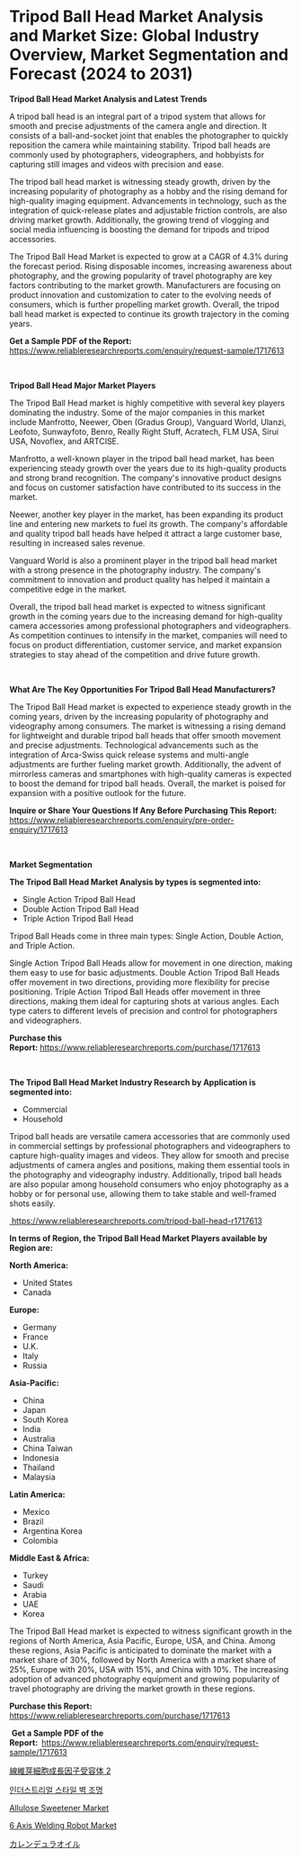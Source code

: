 <p><h1>Tripod Ball Head Market Analysis and Market Size: Global Industry Overview, Market Segmentation and Forecast (2024 to 2031)</h1></p><p><strong>Tripod Ball Head Market Analysis and Latest Trends</strong></p>
<p><p>A tripod ball head is an integral part of a tripod system that allows for smooth and precise adjustments of the camera angle and direction. It consists of a ball-and-socket joint that enables the photographer to quickly reposition the camera while maintaining stability. Tripod ball heads are commonly used by photographers, videographers, and hobbyists for capturing still images and videos with precision and ease.</p><p>The tripod ball head market is witnessing steady growth, driven by the increasing popularity of photography as a hobby and the rising demand for high-quality imaging equipment. Advancements in technology, such as the integration of quick-release plates and adjustable friction controls, are also driving market growth. Additionally, the growing trend of vlogging and social media influencing is boosting the demand for tripods and tripod accessories.</p><p>The Tripod Ball Head Market is expected to grow at a CAGR of 4.3% during the forecast period. Rising disposable incomes, increasing awareness about photography, and the growing popularity of travel photography are key factors contributing to the market growth. Manufacturers are focusing on product innovation and customization to cater to the evolving needs of consumers, which is further propelling market growth. Overall, the tripod ball head market is expected to continue its growth trajectory in the coming years.</p></p>
<p><strong>Get a Sample PDF of the Report:&nbsp;</strong> <a href="https://www.reliableresearchreports.com/enquiry/request-sample/1717613">https://www.reliableresearchreports.com/enquiry/request-sample/1717613</a></p>
<p>&nbsp;</p>
<p><strong>Tripod Ball Head Major Market Players</strong></p>
<p><p>The Tripod Ball Head market is highly competitive with several key players dominating the industry. Some of the major companies in this market include Manfrotto, Neewer, Oben (Gradus Group), Vanguard World, Ulanzi, Leofoto, Sunwayfoto, Benro, Really Right Stuff, Acratech, FLM USA, Sirui USA, Novoflex, and ARTCISE.</p><p>Manfrotto, a well-known player in the tripod ball head market, has been experiencing steady growth over the years due to its high-quality products and strong brand recognition. The company's innovative product designs and focus on customer satisfaction have contributed to its success in the market.</p><p>Neewer, another key player in the market, has been expanding its product line and entering new markets to fuel its growth. The company's affordable and quality tripod ball heads have helped it attract a large customer base, resulting in increased sales revenue.</p><p>Vanguard World is also a prominent player in the tripod ball head market with a strong presence in the photography industry. The company's commitment to innovation and product quality has helped it maintain a competitive edge in the market.</p><p>Overall, the tripod ball head market is expected to witness significant growth in the coming years due to the increasing demand for high-quality camera accessories among professional photographers and videographers. As competition continues to intensify in the market, companies will need to focus on product differentiation, customer service, and market expansion strategies to stay ahead of the competition and drive future growth.</p></p>
<p>&nbsp;</p>
<p><strong>What Are The Key Opportunities For Tripod Ball Head Manufacturers?</strong></p>
<p><p>The Tripod Ball Head market is expected to experience steady growth in the coming years, driven by the increasing popularity of photography and videography among consumers. The market is witnessing a rising demand for lightweight and durable tripod ball heads that offer smooth movement and precise adjustments. Technological advancements such as the integration of Arca-Swiss quick release systems and multi-angle adjustments are further fueling market growth. Additionally, the advent of mirrorless cameras and smartphones with high-quality cameras is expected to boost the demand for tripod ball heads. Overall, the market is poised for expansion with a positive outlook for the future.</p></p>
<p><strong>Inquire or Share Your Questions If Any Before Purchasing This Report:</strong> <a href="https://www.reliableresearchreports.com/enquiry/pre-order-enquiry/1717613">https://www.reliableresearchreports.com/enquiry/pre-order-enquiry/1717613</a></p>
<p>&nbsp;</p>
<p><strong>Market Segmentation</strong></p>
<p><strong>The Tripod Ball Head Market Analysis by types is segmented into:</strong></p>
<p><ul><li>Single Action Tripod Ball Head</li><li>Double Action Tripod Ball Head</li><li>Triple Action Tripod Ball Head</li></ul></p>
<p><p>Tripod Ball Heads come in three main types: Single Action, Double Action, and Triple Action. </p><p>Single Action Tripod Ball Heads allow for movement in one direction, making them easy to use for basic adjustments. Double Action Tripod Ball Heads offer movement in two directions, providing more flexibility for precise positioning. Triple Action Tripod Ball Heads offer movement in three directions, making them ideal for capturing shots at various angles. Each type caters to different levels of precision and control for photographers and videographers.</p></p>
<p><strong>Purchase this Report:&nbsp;</strong><a href="https://www.reliableresearchreports.com/purchase/1717613">https://www.reliableresearchreports.com/purchase/1717613</a></p>
<p>&nbsp;</p>
<p><strong>The Tripod Ball Head Market Industry Research by Application is segmented into:</strong></p>
<p><ul><li>Commercial</li><li>Household</li></ul></p>
<p><p>Tripod ball heads are versatile camera accessories that are commonly used in commercial settings by professional photographers and videographers to capture high-quality images and videos. They allow for smooth and precise adjustments of camera angles and positions, making them essential tools in the photography and videography industry. Additionally, tripod ball heads are also popular among household consumers who enjoy photography as a hobby or for personal use, allowing them to take stable and well-framed shots easily.</p></p>
<p><a href="https://www.reliableresearchreports.com/tripod-ball-head-r1717613">&nbsp;https://www.reliableresearchreports.com/tripod-ball-head-r1717613</a></p>
<p><strong>In terms of Region, the Tripod Ball Head Market Players available by Region are:</strong></p>
<p>
    <p> <strong> North America: </strong>
        <ul>
            <li>United States</li>
            <li>Canada</li>
        </ul>
        </p> 
    <p> <strong> Europe: </strong>
        <ul>
            <li>Germany</li>
            <li>France</li>
            <li>U.K.</li>
            <li>Italy</li>
            <li>Russia</li>
        </ul>
        </p> 
    <p> <strong> Asia-Pacific: </strong>
        <ul>
            <li>China</li>
            <li>Japan</li>
            <li>South Korea</li>
            <li>India</li>
            <li>Australia</li>
            <li>China Taiwan</li>
            <li>Indonesia</li>
            <li>Thailand</li>
            <li>Malaysia</li>
        </ul>
        </p> 
    <p> <strong> Latin America: </strong>
        <ul>
            <li>Mexico</li>
            <li>Brazil</li>
            <li>Argentina Korea</li>
            <li>Colombia</li>
        </ul>
        </p> 
    <p> <strong> Middle East & Africa: </strong>
        <ul>
            <li>Turkey</li>
            <li>Saudi</li>
            <li>Arabia</li>
            <li>UAE</li>
            <li>Korea</li>
        </ul>
    </p>
    </p>
<p><p>The Tripod Ball Head market is expected to witness significant growth in the regions of North America, Asia Pacific, Europe, USA, and China. Among these regions, Asia Pacific is anticipated to dominate the market with a market share of 30%, followed by North America with a market share of 25%, Europe with 20%, USA with 15%, and China with 10%. The increasing adoption of advanced photography equipment and growing popularity of travel photography are driving the market growth in these regions.</p></p>
<p><strong>Purchase this Report: </strong><a href="https://www.reliableresearchreports.com/purchase/1717613">https://www.reliableresearchreports.com/purchase/1717613</a></p>
<p>&nbsp;<strong>Get a Sample PDF of the Report:&nbsp;&nbsp;</strong><a href="https://www.reliableresearchreports.com/enquiry/request-sample/1717613">https://www.reliableresearchreports.com/enquiry/request-sample/1717613</a></p>
<p><strong></strong></p>
<p><p><a href="https://github.com/bucuel854722/Market-Research-Report-List-1/blob/main/714962135979.md">線維芽細胞成長因子受容体 2</a></p><p><a href="https://github.com/khytkeqagplkzqvh/Market-Research-Report-List-1/blob/main/231032933032.md">인더스트리얼 스타일 벽 조명</a></p><p><a href="https://issuu.com/reportprime-2/docs/allulose-sweetener-market-size-2030.pptx">Allulose Sweetener Market</a></p><p><a href="https://github.com/cecuraprangm/Market-Research-Report-List-2/blob/main/6-axis-welding-robot-market.md">6 Axis Welding Robot Market</a></p><p><a href="https://github.com/AriMuller2009/Market-Research-Report-List-1/blob/main/657771535980.md">カレンデュラオイル</a></p></p>